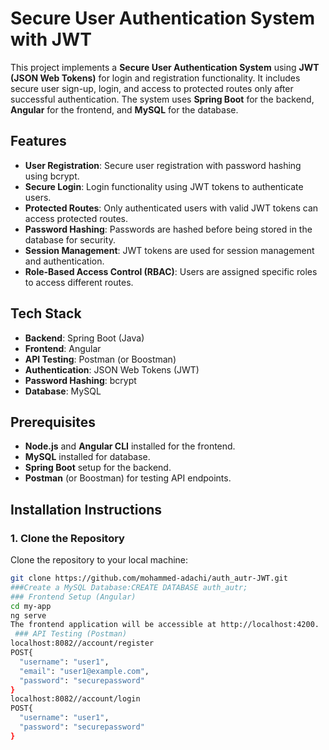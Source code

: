 # Secure User Authentication System with JWT

This project implements a **Secure User Authentication System** using **JWT (JSON Web Tokens)** for login and registration functionality. It includes secure user sign-up, login, and access to protected routes only after successful authentication. The system uses **Spring Boot** for the backend, **Angular** for the frontend, and **MySQL** for the database.

## Features

- **User Registration**: Secure user registration with password hashing using bcrypt.
- **Secure Login**: Login functionality using JWT tokens to authenticate users.
- **Protected Routes**: Only authenticated users with valid JWT tokens can access protected routes.
- **Password Hashing**: Passwords are hashed before being stored in the database for security.
- **Session Management**: JWT tokens are used for session management and authentication.
- **Role-Based Access Control (RBAC)**: Users are assigned specific roles to access different routes.

## Tech Stack

- **Backend**: Spring Boot (Java)
- **Frontend**: Angular
- **API Testing**: Postman (or Boostman)
- **Authentication**: JSON Web Tokens (JWT)
- **Password Hashing**: bcrypt
- **Database**: MySQL

## Prerequisites

- **Node.js** and **Angular CLI** installed for the frontend.
- **MySQL** installed for database.
- **Spring Boot** setup for the backend.
- **Postman** (or Boostman) for testing API endpoints.

## Installation Instructions

### 1. Clone the Repository
Clone the repository to your local machine:
```bash
git clone https://github.com/mohammed-adachi/auth_autr-JWT.git
###Create a MySQL Database:CREATE DATABASE auth_autr;
### Frontend Setup (Angular)
cd my-app
ng serve
The frontend application will be accessible at http://localhost:4200.
 ### API Testing (Postman)
localhost:8082//account/register
POST{
  "username": "user1",
  "email": "user1@example.com",
  "password": "securepassword"
} 
localhost:8082//account/login
POST{
  "username": "user1",
  "password": "securepassword"
}

